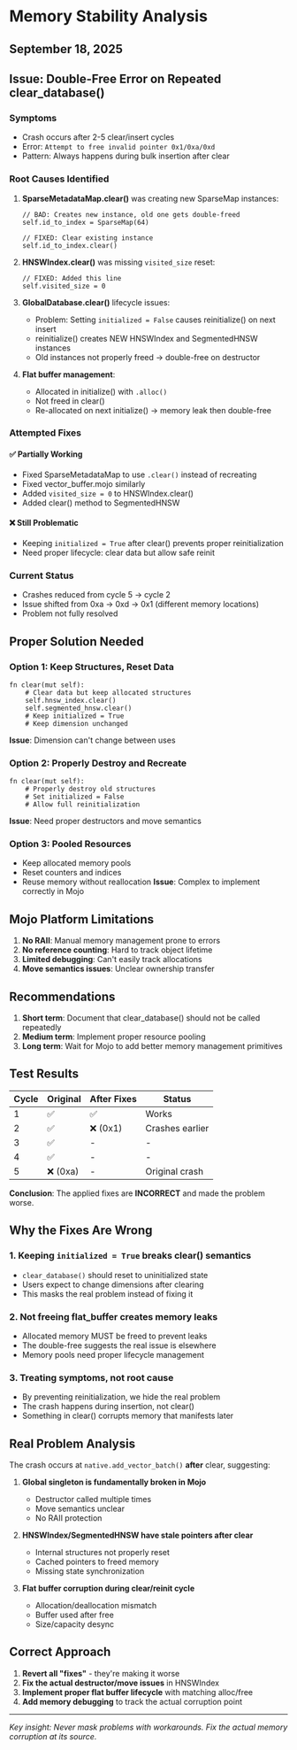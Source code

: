 # Memory Stability Analysis
## September 18, 2025

## Issue: Double-Free Error on Repeated clear_database()

### Symptoms
- Crash occurs after 2-5 clear/insert cycles
- Error: `Attempt to free invalid pointer 0x1/0xa/0xd`
- Pattern: Always happens during bulk insertion after clear

### Root Causes Identified

1. **SparseMetadataMap.clear()** was creating new SparseMap instances:
   ```mojo
   // BAD: Creates new instance, old one gets double-freed
   self.id_to_index = SparseMap(64)
   
   // FIXED: Clear existing instance
   self.id_to_index.clear()
   ```

2. **HNSWIndex.clear()** was missing `visited_size` reset:
   ```mojo
   // FIXED: Added this line
   self.visited_size = 0
   ```

3. **GlobalDatabase.clear()** lifecycle issues:
   - Problem: Setting `initialized = False` causes reinitialize() on next insert
   - reinitialize() creates NEW HNSWIndex and SegmentedHNSW instances
   - Old instances not properly freed → double-free on destructor

4. **Flat buffer management**:
   - Allocated in initialize() with `.alloc()`
   - Not freed in clear()
   - Re-allocated on next initialize() → memory leak then double-free

### Attempted Fixes

#### ✅ Partially Working
- Fixed SparseMetadataMap to use `.clear()` instead of recreating
- Fixed vector_buffer.mojo similarly
- Added `visited_size = 0` to HNSWIndex.clear()
- Added clear() method to SegmentedHNSW

#### ❌ Still Problematic
- Keeping `initialized = True` after clear() prevents proper reinitialization
- Need proper lifecycle: clear data but allow safe reinit

### Current Status
- Crashes reduced from cycle 5 → cycle 2
- Issue shifted from 0xa → 0xd → 0x1 (different memory locations)
- Problem not fully resolved

## Proper Solution Needed

### Option 1: Keep Structures, Reset Data
```mojo
fn clear(mut self):
    # Clear data but keep allocated structures
    self.hnsw_index.clear()
    self.segmented_hnsw.clear()
    # Keep initialized = True
    # Keep dimension unchanged
```
**Issue**: Dimension can't change between uses

### Option 2: Properly Destroy and Recreate
```mojo
fn clear(mut self):
    # Properly destroy old structures
    # Set initialized = False
    # Allow full reinitialization
```
**Issue**: Need proper destructors and move semantics

### Option 3: Pooled Resources
- Keep allocated memory pools
- Reset counters and indices
- Reuse memory without reallocation
**Issue**: Complex to implement correctly in Mojo

## Mojo Platform Limitations

1. **No RAII**: Manual memory management prone to errors
2. **No reference counting**: Hard to track object lifetime
3. **Limited debugging**: Can't easily track allocations
4. **Move semantics issues**: Unclear ownership transfer

## Recommendations

1. **Short term**: Document that clear_database() should not be called repeatedly
2. **Medium term**: Implement proper resource pooling
3. **Long term**: Wait for Mojo to add better memory management primitives

## Test Results

| Cycle | Original | After Fixes | Status |
|-------|----------|-------------|--------|
| 1 | ✅ | ✅ | Works |
| 2 | ✅ | ❌ (0x1) | Crashes earlier |
| 3 | ✅ | - | - |
| 4 | ✅ | - | - |
| 5 | ❌ (0xa) | - | Original crash |

**Conclusion**: The applied fixes are **INCORRECT** and made the problem worse.

## Why the Fixes Are Wrong

### 1. Keeping `initialized = True` breaks clear() semantics
- `clear_database()` should reset to uninitialized state
- Users expect to change dimensions after clearing
- This masks the real problem instead of fixing it

### 2. Not freeing flat_buffer creates memory leaks
- Allocated memory MUST be freed to prevent leaks
- The double-free suggests the real issue is elsewhere
- Memory pools need proper lifecycle management

### 3. Treating symptoms, not root cause
- By preventing reinitialization, we hide the real problem
- The crash happens during insertion, not clear()
- Something in clear() corrupts memory that manifests later

## Real Problem Analysis

The crash occurs at `native.add_vector_batch()` **after** clear, suggesting:

1. **Global singleton is fundamentally broken in Mojo**
   - Destructor called multiple times
   - Move semantics unclear
   - No RAII protection

2. **HNSWIndex/SegmentedHNSW have stale pointers after clear**
   - Internal structures not properly reset
   - Cached pointers to freed memory
   - Missing state synchronization

3. **Flat buffer corruption during clear/reinit cycle**
   - Allocation/deallocation mismatch
   - Buffer used after free
   - Size/capacity desync

## Correct Approach

1. **Revert all "fixes"** - they're making it worse
2. **Fix the actual destructor/move issues** in HNSWIndex
3. **Implement proper flat buffer lifecycle** with matching alloc/free
4. **Add memory debugging** to track the actual corruption point

---
*Key insight: Never mask problems with workarounds. Fix the actual memory corruption at its source.*